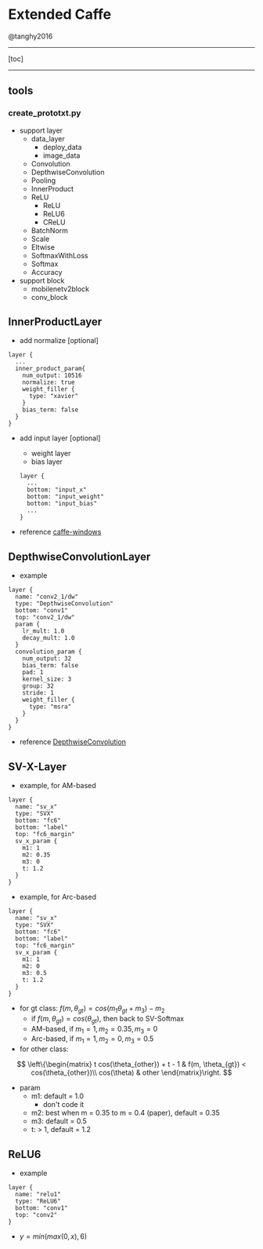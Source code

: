 # Extended Caffe

@tanghy2016

------

[toc]

------

## tools

### create_prototxt.py

- support layer
    - data_layer
        - deploy_data
        - image_data
    - Convolution
    - DepthwiseConvolution
    - Pooling
    - InnerProduct
    - ReLU
        - ReLU
        - ReLU6
        - CReLU
    - BatchNorm
    - Scale
    - Eltwise
    - SoftmaxWithLoss
    - Softmax
    - Accuracy
- support block
    - mobilenetv2block
    - conv_block

## InnerProductLayer

- add normalize [optional]

```
layer {
  ...
  inner_product_param{
    num_output: 10516
    normalize: true
    weight_filler {
      type: "xavier"
    }
    bias_term: false
  }
}
```

- add input layer [optional]
    - weight layer
    - bias layer
    
    
    ```
    layer {
      ...
      bottom: "input_x"
      bottom: "input_weight"
      bottom: "input_bias"
      ...
    }
    ```

- reference [caffe-windows][1]

## DepthwiseConvolutionLayer

- example

```
layer {
  name: "conv2_1/dw"
  type: "DepthwiseConvolution"
  bottom: "conv1"
  top: "conv2_1/dw"
  param {
    lr_mult: 1.0
    decay_mult: 1.0
  }
  convolution_param {
    num_output: 32
    bias_term: false
    pad: 1
    kernel_size: 3
    group: 32
    stride: 1
    weight_filler {
      type: "msra"
    }
  }
}
```

- reference [DepthwiseConvolution][2]

## SV-X-Layer

- example, for AM-based

```
layer {
  name: "sv_x"
  type: "SVX"
  bottom: "fc6"
  bottom: "label"
  top: "fc6_margin"
  sv_x_param {
    m1: 1
    m2: 0.35
    m3: 0
    t: 1.2
  }
}
```

- example, for Arc-based

```
layer {
  name: "sv_x"
  type: "SVX"
  bottom: "fc6"
  bottom: "label"
  top: "fc6_margin"
  sv_x_param {
    m1: 1
    m2: 0
    m3: 0.5
    t: 1.2
  }
}
```

- for gt class: $f(m, \theta_{gt}) = cos(m_1 \theta_{gt} + m_3) - m_2$
    - if $f(m, \theta_{gt}) = cos(\theta_{gt})$, then back to SV-Softmax
    - AM-based, if $m_1 = 1, m_2 = 0.35, m_3 = 0$
    - Arc-based, if $m_1 = 1, m_2 = 0, m_3 = 0.5$
- for other class:

$$
\left\{\begin{matrix} 
t cos(\theta_{other}) + t - 1 & f(m, \theta_{gt}) < cos(\theta_{other})\\ 
cos(\theta) & other
\end{matrix}\right.
$$

- param
    - m1: default = 1.0
        - don't code it
    - m2: best when m = 0.35 to m = 0.4 (paper), default = 0.35
    - m3: default = 0.5
    - t: > 1, default = 1.2


## ReLU6

- example

```
layer {
  name: "relu1"
  type: "ReLU6"
  bottom: "conv1"
  top: "conv2"
}
```

- $y = min(max(0, x), 6)$

[1]: https://github.com/happynear/caffe-windows/tree/504d8a85f552e988fabff88b026f2c31cb778329
[2]: https://github.com/yonghenglh6/DepthwiseConvolution

